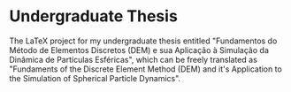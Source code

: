 # Undergraduate Thesis

The LaTeX project for my undergraduate thesis entitled "Fundamentos do Método de Elementos Discretos (DEM) e sua Aplicação à Simulação da Dinâmica de Partículas Esféricas", which can be freely translated as "Fundaments of the Discrete Element Method (DEM) and it's Application to the Simulation of Spherical Particle Dynamics".
